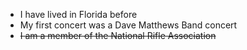 * I have lived in Florida before
* My first concert was a Dave Matthews Band concert
* ~~I am a member of the National Rifle Association~~
